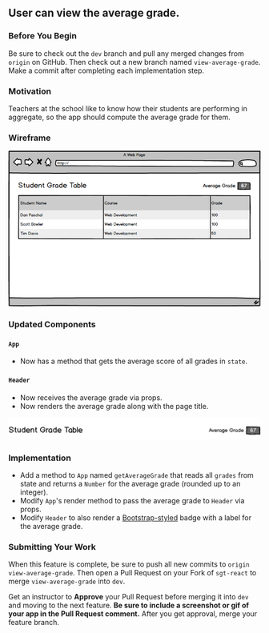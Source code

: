 ## User can view the average grade.

### Before You Begin

Be sure to check out the `dev` branch and pull any merged changes from `origin` on GitHub. Then check out a new branch named `view-average-grade`. Make a commit after completing each implementation step.

### Motivation

Teachers at the school like to know how their students are performing in aggregate, so the app should compute the average grade for them.

### Wireframe

![View Average Grade](images/view-average-grade.png)

### Updated Components

#### `App`

- Now has a method that gets the average score of all grades in `state`.

#### `Header`

- Now receives the average grade via props.
- Now renders the average grade along with the page title.

![page-header](images/view-average-grade-page-header.png)

### Implementation

- Add a method to `App` named `getAverageGrade` that reads all `grades` from state and returns a `Number` for the average grade (rounded up to an integer).
- Modify `App`'s render method to pass the average grade to `Header` via props.
- Modify `Header` to also render a [Bootstrap-styled](https://getbootstrap.com/docs/4.3/components/badge/) badge with a label for the average grade.

### Submitting Your Work

When this feature is complete, be sure to push all new commits to `origin view-average-grade`. Then open a Pull Request on your Fork of `sgt-react` to merge `view-average-grade` into `dev`.

Get an instructor to **Approve** your Pull Request before merging it into `dev` and moving to the next feature.  **Be sure to include a screenshot or gif of your app in the Pull Request comment.** After you get approval, merge your feature branch.
